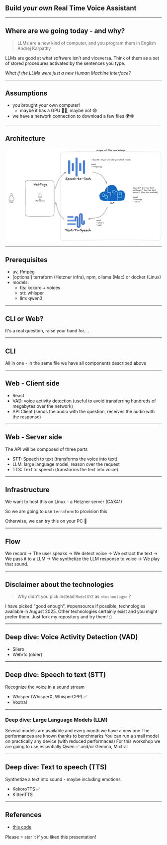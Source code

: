 ## Build <span class="highlight">*your own*</span> Real Time Voice Assistant

---

## Where are we going today - and why?
> LLMs are a new kind of computer, and you program them in English
>         Andrej Karpathy

LLMs are good at what software isn't and viceversa. Think of them as a set of stored procedures activated by the sentences you type.

*What if the LLMs were just a new Human Machine Interface?*

---
## Assumptions
- you brought your own computer!
	- maybe it has a GPU 🤞🏻, maybe not 😅
- we have a network connection to download a few files 🌍🕸️

---
## Architecture
 <img src=architecture.png>

---
## Prerequisites

- uv, ffmpeg
- [optional] terraform (Hetzner infra), npm, ollama (Mac) or docker (Linux)
- models:
	- tts: kokoro + voices
	- stt: whisper
	- llm: qwen3

---
## CLI or Web?
It's a real question, raise your hand for....

---
## CLI
All in one - in the same file we have all components described above

---
## Web - Client side
- React
- VAD: voice activity detection (useful to avoid transferring hundreds of megabytes over the network)
- API Client (sends the audio with the question, receives the audio with the response)

---
## Web - Server side
The API will be composed of three parts

- STT: Speech to text (transforms the voice into text)
- LLM: large language model, reason over the request
- TTS: Text to speech (transforms the text into voice)

---
## Infrastructure

We want to host this on Linux - a Hetzner server (CAX41)

So we are going to use `terraform` to provision this

Otherwise, we can try this on your PC 🤞

---

## Flow

We record -> The user speaks -> We detect voice -> We extract the text -> We pass it to a LLM -> We synthetize the LLM response to voice -> We play that sound.

---

## Disclaimer about the technologies

> Why didn't you pick instead `ModelXYZ` as `<technology>` ?

I have picked "good enough", #opensource if possible, technologies
available in August 2025. Other technologies certainly exist and you might prefer them. Just fork my repository and try them! :)

---

## Deep dive: Voice Activity Detection (VAD)

- Silero
- Webrtc (older)

---

## Deep dive: Speech to text (STT)

Recognize the voice in a sound stream

- Whisper (WhisperX, WhisperCPP) ✅
- Voxtral

---

### Deep dive: Large Language Models (LLM)

Several models are available and every month we have a new one
The performances are known thanks to benchmarks
You can run a small model on practically any device (with reduced performaces)
For this workshop we are going to use essentially
Qwen ✅ and/or Gemma, Mixtral

---

## Deep dive: Text to speech (TTS)

Synthetize a text into sound - maybe including emotions

- KokoroTTS ✅
- KittenTTS

---

## References

- [this code](https://github.com/nillebco/rt-voice-assistant.git)

Please ⭐️ star it if you liked this presentation!
